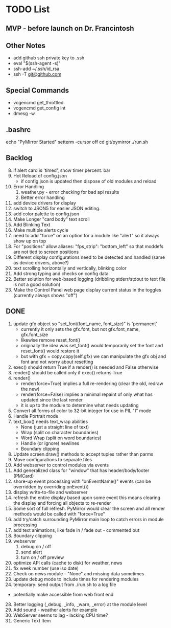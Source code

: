 # TODO List

## MVP - before launch on Dr. Francintosh

## Other Notes

- add github ssh private key to .ssh
- eval "$(ssh-agent -s)"
- ssh-add ~/.ssh/id_rsa
- ssh -T git@github.com

## Special Commands
- vcgencmd get_throttled
- vcgencmd get_config int
- dmesg -w

## .bashrc
echo "PyMirror Started"
setterm -cursor off 
cd git/pymirror
./run.sh

## Backlog

8. if alert card is 'timed', show timer percent. bar
6. Hot Reload of config.json
    - if config.json is updated then dispose of old modules and reload
1. Error Handling
    1. weather.py - error checking for bad api results
    1. Better error handling
17. add device drivers for display
18. switch to JSON5 for easier JSON editing.
19. add color palette to config.json
20. Make Longer "card body" text scroll
21. Add Blinking Text
22. Make multiple alerts cycle
23. need to add "force" on an option for a module like "alert" so it always show up on top
24. For "positions" allow aliases: "fps_strip": "bottom_left" so that moddefs are not tied to screen positions
25. Different display configurations need to be detected and handled (same as device drivers, above?)
26. text scrolling horizontally and vertically, blinking color
27. Add strong typing and checks on config data
30. Better solution for web-based logging (dribbling stderr/stdout to text file is not a good solution)
31. Make the Control Panel web page display current status in the toggles (currently always shows "off")

## DONE

1. update gfx object so "set_font(font_name, font_size)" is 'permanent'
    - currently it only sets the gfx.font, but not gfx.font_name, gfx.font_size
    - likewise remove reset_font()
    - originally the idea was set_font() would temporarily set the font and reset_font() would restore it
    - but with gfx = copy.copy(self.gfx) we can manipulate the gfx obj and font and not worry about resetting
3. exec() should return True if a render() is needed and False otherwise
4. render() should be called only if exec() returns True
5. render()
    - render(force=True) implies a full re-rendering (clear the old, redraw the new)
    - render(force=False) implies a minimal repaint of only what has updated since the last render
    - it is up to the module to determine what needs updating
8. Convert all forms of color to 32-bit integer for use in PIL "I" mode
9. Handle Portrait mode
11. text_box() needs text_wrap abilities
    - None (just a straight line of text)
    - Wrap (split on character boundaries)
    - Word Wrap (split on word boundaries)
    - Handle (or ignore) newlines
    - Boundary clipping
13. Update screen.draw() methods to accept tuples rather than parms
14. Move configurations to separate files
15. Add webserver to control modules via events
14. Add generalized class for "window" that has header/body/footer (PMCard)
16. shore-up event processing with "onEventName()" events (can be overridden by overriding onEvent())
17.  display write-to-file and webserver
2. refresh the entire display based upon some event
     this means clearing the display and forcing all objects to re-render
7. Some sort of full refresh. PyMirror would clear the screen and all render methods would be called with "force=True"
1. add try/catch surrounding PyMirror main loop to catch errors in module processing
20. add text animations, like fade in / fade out - commented out
12. Boundary clipping
2. webserver
    1. debug on / off
    2. send alert
    3. turn on / off preview
10. optimize API calls (cache to disk) for weather, news
1. fix week number (use iso date)
7. Check on news module - "None" and missing data sometimes
7. update debug mode to include times for rendering modules
8. temporary: send output from ./run.sh to a log file 
- potentially make accessible from web front end
28. Better logging (_debug, _info, _warn, _error) at the module level
29. Add sound - weather alerts for example
6. WebServer seems to lag - lacking CPU time?
7. Generic Text Item